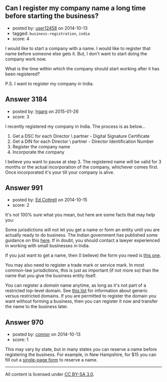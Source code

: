 ## Can I register my company name a long time before starting the business?

- posted by: [user12458](https://stackexchange.com/users/2985035/user12458) on 2014-10-13
- tagged: `business-registration`, `india`
- score: 4

I would like to start a company with a name. I would like to register that name before someone else gets it. But, I don't want to start doing the company work now.

What is the time within which the company should start working after it has been registered?

P.S. I want to register my company in India.


## Answer 3184

- posted by: [hgarg](https://stackexchange.com/users/204030/hgarg) on 2015-01-26
- score: 3

I recently registered my company in India. The process is as below...

 1. Get a DSC for each Director \ partner - Digital Signature Certificate 
 2. Get a DIN for each Director \ partner - Director Identification Number
 3. Register the company name    
 4. Incorporate the company

I believe you want to pause at step 3. 
The registered name will be valid for 3 months or the actual incorporation of the company, whichever comes first. Once incorporated it's your till your company is alive.


## Answer 991

- posted by: [Ed Cottrell](https://stackexchange.com/users/2348349/ed-cottrell) on 2014-10-15
- score: 2

It's not 100% sure what you mean, but here are some facts that may help you:

Some jurisdictions will not let you get a name or form an entity until you are actually ready to do business. The Indian government has published some guidance on this [here](http://business.gov.in/starting_business/registration_business.php). If in doubt, you should contact a lawyer experienced in working with small businesses in India.

If you just want to get a name, then (I believe) the form you need is [this one](http://www.mca.gov.in/MCA21/dca/downloadeforms/eformTemplates/1030-Form1A.zip).

You may also need to register a trade mark or service mark. In most common-law jurisdictions, this is just as important (if not more so) than the name that you give the business entity itself.

You can register a *domain* name anytime, as long as it's not part of a restricted top-level domain. See [this list](https://en.wikipedia.org/wiki/Generic_top-level_domain) for information about generic versus restricted domains. If you are permitted to register the domain you want without forming a business, then you can register it now and transfer the name to the business later.


## Answer 970

- posted by: [connor](https://stackexchange.com/users/392995/connor) on 2014-10-13
- score: 1

<p>This may vary by state, but in many states you can reserve a name before registering the business. For example, in New Hampshire, for $15 you can fill out a <a href="http://www.sos.nh.gov/corporate/PDF/Form_1_V-2.0.pdf" rel="nofollow">single-page form</a> to reserve a name.</p>




---

All content is licensed under [CC BY-SA 3.0](https://creativecommons.org/licenses/by-sa/3.0/).
